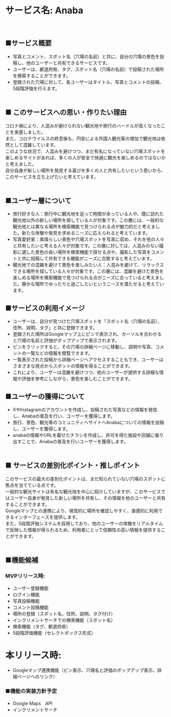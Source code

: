 # サービス名: Anaba  
　  
## ■サービス概要  
* 写真とコメント、スポット名（穴場の名前）と共に、自分の穴場の景色を投稿し、他のユーザーと共有できるサービスです。  　　　
* ユーザーは、都道府県、タグ、スポット名（穴場の名前）で投稿された場所を検索することができます。  　
* 登録された穴場に対して、各ユーザーはタイトル、写真とコメントの投稿、5段階評価を行えます。  
　  
## ■ このサービスへの思い・作りたい理由  
 コロナ禍により、人混みが避けられない観光地や旅行のハードルが高くなったことを実感しました。  
 また、コロナウイルスの終息後も、円安による外国人観光客の増加で観光地は依然として混雑しています。  
 このような状況で、人混みを避けつつ、まだ有名になっていない穴場スポットを楽しめるサイトがあれば、多くの人が安全で快適に観光を楽しめるのではないかと考えました。  
 自分自身が新しい場所を発見する喜びを多くの人と共有したいという思いから、このサービスを立ち上げたいと考えています。  
　  
## ■ユーザー層について  
* 旅行好きな人：旅行中に観光地を巡って時間が余っている人や、既に訪れた観光地以外の新しい場所を探している人が対象です。この層には、一般的な観光地とは異なる場所を検索機能で見つけられる点が魅力的だと考えました。新たな体験や発見を求めるニーズに応えられると考えています。  
* 写真愛好家：素晴らしい景色や穴場スポットを写真に収め、それを他の人々と共有したいと考える人々が対象です。この層に対しては、人混みのない撮影に適した景色の良い場所を検索機能で探せる点や、撮影した写真をコメントと共に投稿して共有できる機能がニーズに合致すると考えています。  
* 観光地での混雑を避けて景色を楽しみたい人：人混みを避けて、リラックスできる場所を探している人々が対象です。この層には、混雑を避けた景色を楽しめる場所を検索機能で見つけられる点がニーズに合っていると考えました。静かな場所でゆったりと過ごしたいというニーズを満たせると考えています。  　　
　  
## ■サービスの利用イメージ  
* ユーザーは、自分が見つけた穴場スポットを「スポット名（穴場の名前）、住所、説明、タグ」と共に登録できます。  
* 登録された場所はGoogleマップ上にピンで表示され、カーソルを合わせると穴場の名前と評価がポップアップで表示されます。  　　
* ピンをクリックすると、その穴場の詳細ページに移動し、説明や写真、コメントの一覧などの情報を閲覧できます。  　　
* 一覧表示された投稿から詳細ページへアクセスすることもでき、ユーザーはさまざまな視点からスポットの情報を得ることができます。  　　
* これにより、ユーザーは混雑を避けつつ、他のユーザーが提供する詳細な情報や評価を参考にしながら、景色を楽しむことができます。  　　
　  
## ■ユーザーの獲得について  
* XやInstagramのアカウントを作成し、投稿された写真などの情報を発信し、Anabaの普及を行い、ユーザーを獲得します。  
* 旅行、景色、観光等のコミュニティへサイトへAnabaについての情報を投稿し、ユーザーを獲得します。  
* anabaの情報やURLを載せたチラシを作成し、許可を得た施設や店舗に張り出すことで、Anabaの普及を行いユーザーを獲得します。  
　  
## ■ サービスの差別化ポイント・推しポイント  
このサービスの最大の差別化ポイントは、まだ知られていない穴場のスポットに焦点を当てている点です。  
一般的な観光サイトは有名な観光地を中心に紹介していますが、このサービスではユーザー自身が発見した新しい場所を共有し、その情報を他のユーザーと共有することができます。  
Googleマップとの連携により、視覚的に場所を確認しやすく、直感的に利用できるインターフェースを提供します。  
また、5段階評価システムを採用しており、他のユーザーの体験をリアルタイムで反映した情報が得られるため、利用者にとって信頼性の高い情報を提供することができます。  
　  
## ■機能候補  
### MVPリリース時:  
* ユーザー登録機能  
* ログイン機能  　
* 写真投稿機能  　　
* コメント投稿機能  　　
* 場所の登録（スポット名、住所、説明、タグ付け）  　　
* インクリメントサーチでの検索機能（スポット名）  
* 検索機能（タグ、都道府県）　　
* 5段階評価機能（セレクトボックス形式）  　
# 本リリース時:  　　
* Googleマップ連携機能（ピン表示、穴場名と評価のポップアップ表示、詳細ページへのリンク）  　　
　 
### ■機能の実装方針予定  
* Google Maps　API  
* インクリメントサーチ